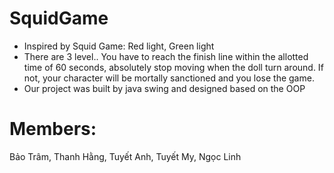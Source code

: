 # SquidGame
- Inspired by Squid Game: Red light, Green light
- There are 3 level.. You have to reach the finish line within the allotted time of 60 seconds, absolutely stop moving  when the doll turn around. If not, your character will be mortally sanctioned and you lose the game.
- Our project was built by java swing and designed based on the OOP 
# Members:
Bảo Trâm, Thanh Hằng, Tuyết Anh, Tuyết My, Ngọc Linh
